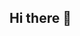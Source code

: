 ## Hi there 👋

<!--
**Minoiu-Mihai/Minoiu-Mihai** is a ✨ _special_ ✨ repository because its `README.md` (this file) appears on your GitHub profile.

🛠️ Ingeniero multidisciplinar | Diseño industrial, Electrónica, Visión por Computador
🚀 Desarrollo soluciones funcionales que conectan hardware, software y diseño.
⚙️ Experiencia en CAD, control de motores, IA embebida y visión artificial.
💡 Proyectos reales, código útil y enfoque riguroso en eficiencia y rendimiento.
📍 Actualmente trabajando en sistemas de percepción para agricultura de precisión y robótica autónoma.
-->
